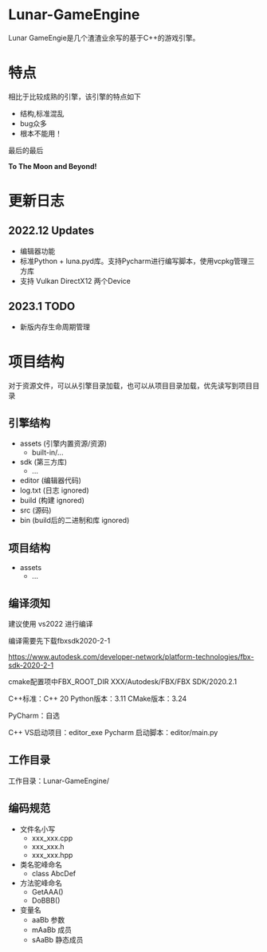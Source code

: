 # Lunar-GameEngine
Lunar GameEngie是几个渣渣业余写的基于C++的游戏引擎。

# 特点

相比于比较成熟的引擎，该引擎的特点如下

- 结构,标准混乱
- bug众多
- 根本不能用！

最后的最后

**To The Moon and Beyond!**



# 更新日志

## 2022.12 Updates
- 编辑器功能
- 标准Python + luna.pyd库。支持Pycharm进行编写脚本，使用vcpkg管理三方库
- 支持 Vulkan DirectX12 两个Device
## 2023.1 TODO
- 新版内存生命周期管理


# 项目结构

对于资源文件，可以从引擎目录加载，也可以从项目目录加载，优先读写到项目目录

## 引擎结构
- assets (引擎内置资源/资源)
  - built-in/...  
- sdk (第三方库)
  - ...
- editor (编辑器代码)
- log.txt (日志 ignored)
- build (构建 ignored)
- src (源码)
- bin (build后的二进制和库 ignored)

## 项目结构
- assets
  - ...

## 编译须知

建议使用 vs2022 进行编译

编译需要先下载fbxsdk2020-2-1

https://www.autodesk.com/developer-network/platform-technologies/fbx-sdk-2020-2-1

cmake配置项中FBX_ROOT_DIR XXX/Autodesk/FBX/FBX SDK/2020.2.1

C++标准：C++ 20
Python版本：3.11
CMake版本：3.24

PyCharm：自选

C++ VS启动项目：editor_exe
Pycharm 启动脚本：editor/main.py

## 工作目录

工作目录：Lunar-GameEngine/

## 编码规范

- 文件名小写 
  - xxx_xxx.cpp 
  - xxx_xxx.h 
  - xxx_xxx.hpp
- 类名驼峰命名
  - class AbcDef
- 方法驼峰命名
  - GetAAA()
  - DoBBB()
- 变量名
  - aaBb 参数
  - mAaBb 成员
  - sAaBb 静态成员  



